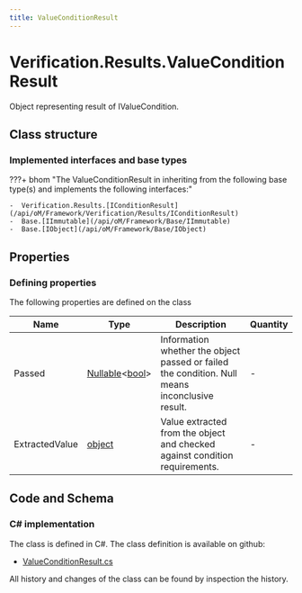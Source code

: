 ```yaml
---
title: ValueConditionResult
---
```


# Verification.Results.ValueConditionResult

Object representing result of IValueCondition.

## Class structure

### Implemented interfaces and base types

???+ bhom "The ValueConditionResult in inheriting from the following base type(s) and implements the following interfaces:"

    -  Verification.Results.[IConditionResult](/api/oM/Framework/Verification/Results/IConditionResult)
    -  Base.[IImmutable](/api/oM/Framework/Base/IImmutable)
    -  Base.[IObject](/api/oM/Framework/Base/IObject)


## Properties



### Defining properties

The following properties are defined on the class

| Name             | Type             | Description      | Quantity         |
|------------------|------------------|------------------|------------------|
| Passed | [Nullable](https://learn.microsoft.com/en-us/dotnet/api/System.Nullable-1?view=netstandard-2.0)&lt;[bool](https://learn.microsoft.com/en-us/dotnet/api/System.Boolean?view=netstandard-2.0)&gt; | Information whether the object passed or failed the condition. Null means inconclusive result. | - |
| ExtractedValue | [object](https://learn.microsoft.com/en-us/dotnet/api/System.Object?view=netstandard-2.0) | Value extracted from the object and checked against condition requirements. | - |


## Code and Schema

### C# implementation

The class is defined in C#. The class definition is available on github:

- [ValueConditionResult.cs](https://github.com/BHoM/BHoM/blob/develop/Verification_oM/Results/Conditions/ValueConditionResult.cs)

All history and changes of the class can be found by inspection the history.
